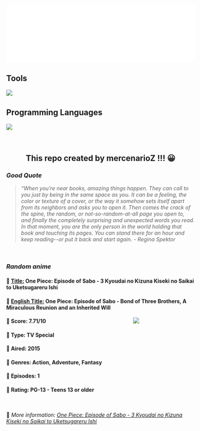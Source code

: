 
<img src="svg/nai.svg" />

<p>
  <h2>Tools</h2>
  <a href="https://skillicons.dev">
    <img src="https://skillicons.dev/icons?i=git,bash,vim,ubuntu,tensorflow,pytorch,docker,raspberrypi" />
  </a>

  <br />

  <h2>Programming Languages</h2>

  <a href="https://skillicons.dev">
    <img src="https://skillicons.dev/icons?i=python,c,cpp" />
  </a>
</p>

<br />

<h2 align="center">This repo created by mercenarioZ !!! 😀</h2>
<h3><i>Good Quote</i></h3>

<blockquote>
<i>
“When you're near books, amazing things happen. They can call to you just by being in the same space as you. It can be a feeling, the color or texture of a cover, or the way it somehow sets itself apart from its neighbors and asks you to open it. Then comes the crack of the spine, the random, or not-so-random-at-all page you open to, and finally the completely surprising and unexpected words you read. In that moment, you are the only person in the world holding that book and touching its pages. You can stand there for an hour and keep reading--or put it back and start again. - Regina Spektor
</i>
</blockquote>

<br />

<h3><i>Random anime</i></h3>

<h4>
  <strong>🥭 <u>Title:</u></strong> One Piece: Episode of Sabo - 3 Kyoudai no Kizuna Kiseki no Saikai to Uketsugareru Ishi
</h4>

<h4>🌿 <u>English Title:</u> One Piece: Episode of Sabo - Bond of Three Brothers, A Miraculous Reunion and an Inherited Will</h4>

<img align="right" width="165" src=https://cdn.myanimelist.net/images/anime/1373/106587.jpg />

<h4>🌱 Score: 7.71/10</h4>

<h4>🌲 Type: TV Special</h4>

<h4>🌴 Aired: 2015</h4>

<h4>🌵 Genres: Action, Adventure, Fantasy</h4>

<h4>🥑 Episodes: 1</h4>

<h4>🍏 Rating: PG-13 - Teens 13 or older</h4>

<br />

🍂 *More information: [One Piece: Episode of Sabo - 3 Kyoudai no Kizuna Kiseki no Saikai to Uketsugareru Ishi](https://myanimelist.net/anime/31289/One_Piece__Episode_of_Sabo_-_3_Kyoudai_no_Kizuna_Kiseki_no_Saikai_to_Uketsugareru_Ishi)*
    